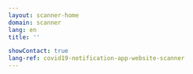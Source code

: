 ```yaml
---
layout: scanner-home
domain: scanner
lang: en
title: ''

showContact: true
lang-ref: covid19-notification-app-website-scanner
---
```

